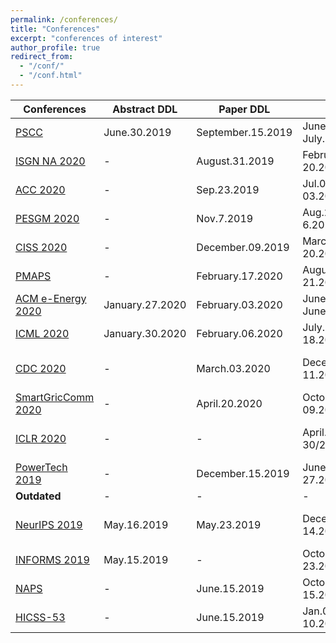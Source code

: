 ```yaml
---
permalink: /conferences/
title: "Conferences"
excerpt: "conferences of interest"
author_profile: true
redirect_from: 
  - "/conf/"
  - "/conf.html"
---
```


| Conferences                                                                        | Abstract DDL | Paper DDL    | Date                | Location     | Status            |
|------------------------------------------------------------------------------------|--------------|--------------|---------------------|--------------|-------------------|
|  [PSCC](https://pscc2020.pt/)     |  June.30.2019    |  September.15.2019    |         June.29–July.3, 2020            |      Porto, Portugal        |              - |
| [ISGN NA 2020](https://ieee-isgt.org/)      | -            |   August.31.2019      |  February.17-20.2020                  |          Washington, DC    |         -          |
| [ACC 2020](http://acc2020.a2c2.org/)                                                | -            | Sep.23.2019  | Jul.01-03.2020      | Denver, CO |  -               |
| [PESGM 2020](http://pes-gm.org)  | -            | Nov.7.2019 | Aug.2-6.2020 | Montreal, Canada |  |
| [CISS 2020](https://ee-ciss.princeton.edu/) | -  | December.09.2019        | March.18-20.2020 | Princeton, NJ   | -                |
| [PMAPS](http://aimontefiore.org/PMAPS2020/index.php)                                                                               | -            |    February.17.2020          |    August.18-21.2020      |         Liege, Belgium     |                   - |
| [ACM e-Energy 2020](https://energy.acm.org/conferences/eenergy/2020/)       | January.27.2020            |    February.03.2020     |  June.22-June.26.2020    | Melbourne, Australia |    -           |
| [ICML 2020](https://icml.cc/Conferences/2020/Dates)      | January.30.2020           |  February.06.2020     |  July.13-18.2020        |     Vienna, Austria   |    -               |
| [CDC 2020](http://cdc2020.ieeecss.org/)      | -            |    March.03.2020 |  December.8-11.2020                   | Jeju Island, Republic of Korea |   -        |
| [SmartGricComm 2020](https://sgc2020.ieee-smartgridcomm.org/)       | -            |   April.20.2020     |  October.06-09.2020    | Tempe, AZ |    -           |
| [ICLR 2020](https://iclr.cc/)      | -            |    - |  April.26-30/2020  | Addis Ababa, Ethiopia |   -        |
| [PowerTech 2019](https://attend.ieee.org/powertech-2019/)       | -           |   December.15.2019    |  June.23-27.2020    | Milano, Italy |    -           |
| **Outdated**   | -            | - | -   | - | - |
|  [NeurIPS 2019](https://nips.cc/Conferences/2019/Dates)     |  May.16.2019    |  May.23.2019    |         December.8-14.2019            |      Vancouver, British Columbia      |              - |
| [INFORMS 2019](http://meetings2.informs.org/wordpress/seattle2019/) | May.15.2019  | -            | October.20-23.2019 | Seattle, WA   |  -          |
| [NAPS](https://www.wichita.edu/academics/engineering/naps2019/index.php)   | -            |    June.15.2019       |        October.13-15.2019             |    Wichita, Kansas        |         c-UC (submitted)          |
| [HICSS-53](http://hicss.hawaii.edu/tracks-and-minitracks/authors/)                 | -            | June.15.2019 | Jan.07-10.2020      | Maui, HI      | - |
